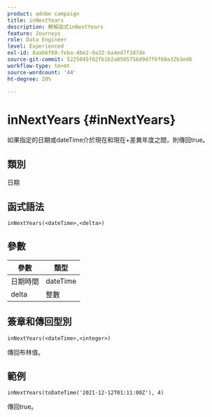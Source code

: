 ```yaml
---
product: adobe campaign
title: inNextYears
description: 瞭解函式inNextYears
feature: Journeys
role: Data Engineer
level: Experienced
exl-id: 8aab6f60-feba-4be2-9a32-ba4ed7f3d7de
source-git-commit: 5225045f02fb1b2a8505756d9d7f6f60a32b3ed6
workflow-type: tm+mt
source-wordcount: '44'
ht-degree: 20%

---
```


# inNextYears {#inNextYears}

如果指定的日期或dateTime介於現在和現在+差異年度之間，則傳回true。

## 類別

日期

## 函式語法

`inNextYears(<dateTime>,<delta>)`

## 參數

| 參數 | 類型 |
|-----------|------------------|
| 日期時間 | dateTime |
| delta | 整數 |

## 簽章和傳回型別

`inNextYears(<dateTime>,<integer>)`

傳回布林值。

## 範例

`inNextYears(toDateTime('2021-12-12T01:11:00Z'), 4)`

傳回true。

